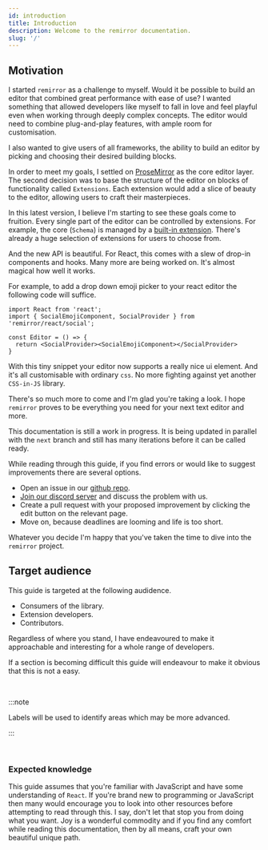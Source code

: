 ```yaml
---
id: introduction
title: Introduction
description: Welcome to the remirror documentation.
slug: '/'
---
```


## Motivation

I started `remirror` as a challenge to myself. Would it be possible to build an editor that combined
great performance with ease of use? I wanted something that allowed developers like myself to fall
in love and feel playful even when working through deeply complex concepts. The editor would need to
combine plug-and-play features, with ample room for customisation.

I also wanted to give users of all frameworks, the ability to build an editor by picking and
choosing their desired building blocks.

In order to meet my goals, I settled on [ProseMirror](https://prosemirror.net/) as the core editor
layer. The second decision was to base the structure of the editor on blocks of functionality called
`Extensions`. Each extension would add a slice of beauty to the editor, allowing users to craft
their masterpieces.

In this latest version, I believe I'm starting to see these goals come to fruition. Every single
part of the editor can be controlled by extensions. For example, the core (`Schema`) is managed by a
[built-in extension](https://github.com/remirror/remirror/blob/next/packages/@remirror/core/src/builtins/schema-extension.ts).
There's already a huge selection of extensions for users to choose from.

And the new API is beautiful. For React, this comes with a slew of drop-in components and hooks.
Many more are being worked on. It's almost magical how well it works.

For example, to add a drop down emoji picker to your react editor the following code will suffice.

```tsx
import React from 'react';
import { SocialEmojiComponent, SocialProvider } from 'remirror/react/social';

const Editor = () => {
  return <SocialProvider><SocialEmojiComponent></SocialProvider>
}
```

With this tiny snippet your editor now supports a really nice ui element. And it's all customisable
with ordinary `css`. No more fighting against yet another `CSS-in-JS` library.

There's so much more to come and I'm glad you're taking a look. I hope `remirror` proves to be
everything you need for your next text editor and more.

This documentation is still a work in progress. It is being updated in parallel with the `next`
branch and still has many iterations before it can be called ready.

While reading through this guide, if you find errors or would like to suggest improvements there are
several options.

- Open an issue in our [github repo](https://github.com/remirror/remirror/issues).
- [Join our discord server](https://discord.gg/C4cfrMK) and discuss the problem with us.
- Create a pull request with your proposed improvement by clicking the edit button on the relevant
  page.
- Move on, because deadlines are looming and life is too short.

Whatever you decide I'm happy that you've taken the time to dive into the `remirror` project.

## Target audience

This guide is targeted at the following audidence.

- Consumers of the library.
- Extension developers.
- Contributors.

Regardless of where you stand, I have endeavoured to make it approachable and interesting for a
whole range of developers.

If a section is becoming difficult this guide will endeavour to make it obvious that this is not a
easy.

<br />

:::note

Labels will be used to identify areas which may be more advanced.

:::

<br />

### Expected knowledge

This guide assumes that you're familiar with JavaScript and have some understanding of `React`. If
you're brand new to programming or JavaScript then many would encourage you to look into other
resources before attempting to read through this. I say, don't let that stop you from doing what you
want. Joy is a wonderful commodity and if you find any comfort while reading this documentation,
then by all means, craft your own beautiful unique path.
